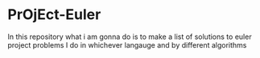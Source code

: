 # PrOjEct-Euler
In this repository what i am gonna do is to make a list of solutions to euler project problems I do in whichever langauge and by different algorithms

